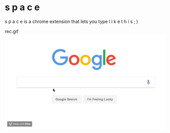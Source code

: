 # s p a c e

s p a c e  is a chrome extension that lets you type  l i k e t h i s ; )

rec.gif
![Screenshot](rec.gif)
